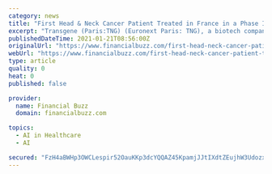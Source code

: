 ```yaml
---
category: news
title: "First Head & Neck Cancer Patient Treated in France in a Phase I Trial With TG4050 (myvac Platform), Transgenes Innovative Individualized Immunotherapy"
excerpt: "Transgene (Paris:TNG) (Euronext Paris: TNG), a biotech company that designs and develops virus-based immunotherapeutics against cancer, today announces that a first patient with head and neck cancer has been dosed with the Company’s innovative individualized immunotherapy,"
publishedDateTime: 2021-01-21T08:56:00Z
originalUrl: "https://www.financialbuzz.com/first-head-neck-cancer-patient-treated-in-france-in-a-phase-i-trial-with-tg4050-myvac-platform-transgenes-innovative-individualized-immunotherapy/"
webUrl: "https://www.financialbuzz.com/first-head-neck-cancer-patient-treated-in-france-in-a-phase-i-trial-with-tg4050-myvac-platform-transgenes-innovative-individualized-immunotherapy/"
type: article
quality: 0
heat: 0
published: false

provider:
  name: Financial Buzz
  domain: financialbuzz.com

topics:
  - AI in Healthcare
  - AI

secured: "FzH4aBWHp3OWCLespir52OauKKp3dcYQQAZ45KpamjJJtIXdtZEujhW3UdozxfjFC25IJVHh7VOCfWHls1CJz/A/xY8BxdlsDYoxQseXkH/oo3CgZnnhSUCC3A9A58jSFYIpBG5M0Bx4SrCa1UcBvOpb9AFYSq2YK0jv2EU3PXz9aGUUpXuF+BkQfdrfiUeAsnw4D4Z9Fj/LOUyV9ks3X1EEMAqd447KnzPAUWbdIMTJSI5P5RZwyeD38as+MTb3kuc4XiZaPHcdG7SO4wMRWebdcueJEJE9MUoUmxAECFn/638k0/pGNItKS3t2xrEcRk3i7Sdny+RdoWso4W9LUN2xQsABFESxlmukJKILRsk=;OGqIR/kVb5qzET+xaG2QBg=="
---
```


